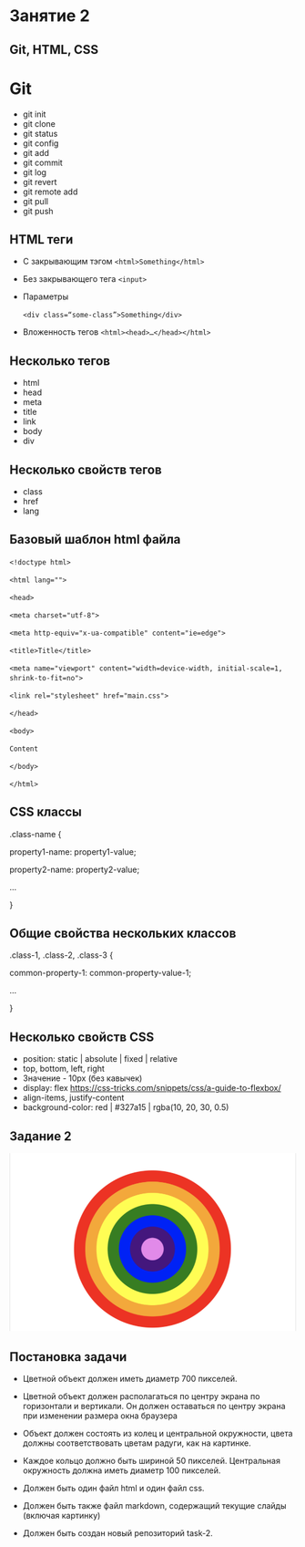 # Занятие 2
## Git, HTML, CSS

# Git

* git init
* git clone
* git status
* git config
* git add
* git commit
* git log
* git revert
* git remote add
* git pull
* git push

## HTML теги

* С закрывающим тэгом `<html>Something</html>`
* Без закрывающего тега `<input>`
* Параметры

  `<div class=“some-class”>Something</div>`
* Вложенность тегов `<html><head>…</head></html>`

## Несколько тегов

* html
* head
* meta
* title
* link
* body
* div

## Несколько свойств тегов

* class
* href
* lang

## Базовый шаблон html файла

`<!doctype html>`

`<html lang="">`

`<head>`

`<meta charset="utf-8">`

`<meta http-equiv="x-ua-compatible" content="ie=edge">`

`<title>Title</title>`

`<meta name="viewport" content="width=device-width, initial-scale=1, shrink-to-fit=no">`

`<link rel="stylesheet" href="main.css">`

`</head>`

`<body>`

`Content`

`</body>`

`</html>`


## CSS классы

.class-name {


property1-name: property1-value;


property2-name: property2-value;


…


}

## Общие свойства нескольких классов

.class-1, .class-2, .class-3 {

common-property-1: common-property-value-1;

…

}

## Несколько свойств CSS

* position: static | absolute | fixed | relative
* top, bottom, left, right
* Значение - 10px (без кавычек)
* display: flex 
https://css-tricks.com/snippets/css/a-guide-to-flexbox/
* align-items, justify-content
* background-color: red | #327a15 | rgba(10, 20, 30, 0.5)

## Задание 2

![alt text](circle.png)

## Постановка задачи

* Цветной объект должен иметь диаметр 700 пикселей.
* Цветной объект должен располагаться по центру экрана по горизонтали и
вертикали. Он должен оставаться по центру экрана при изменении размера окна
браузера

* Объект должен состоять из колец и центральной окружности, цвета должны
соответствовать цветам радуги, как на картинке.
* Каждое кольцо должно быть шириной 50 пикселей. Центральная окружность
должна иметь диаметр 100 пикселей.
* Должен быть один файл html и один файл css.
* Должен быть также файл markdown, содержащий текущие слайды (включая
картинку)
* Должен быть создан новый репозиторий task-2.